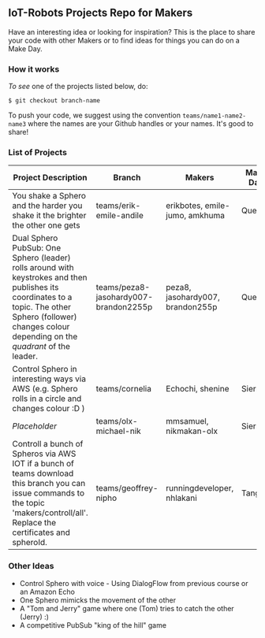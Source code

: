 ## IoT-Robots Projects Repo for Makers

Have an interesting idea or looking for inspiration? This is the place to share your code with other Makers or to find ideas for things you can do on a Make Day.


### How it works

<i>To see</i> one of the projects listed below, do:

`$ git checkout branch-name`

To push your code, we suggest using the convention `teams/name1-name2-name3` where the names are your Github handles or your names. It's good to share!

### List of Projects

| Project Description | Branch | Makers | Make Day |
| -------------| -------------- | ----------------- | ------ |
| You shake a Sphero and the harder you shake it the brighter the other one gets | teams/erik-emile-andile | erikbotes, emile-jumo, amkhuma | Quebec |
| Dual Sphero PubSub: One Sphero (leader) rolls around with keystrokes and then publishes its coordinates to a topic. The other Sphero (follower) changes colour depending on the <i>quadrant</i> of the leader. | teams/peza8-jasohardy007-brandon2255p | peza8, jasohardy007, brandon255p| Quebec |
| Control Sphero in interesting ways via AWS (e.g. Sphero rolls in a circle and changes colour :D ) | teams/cornelia | Echochi, shenine| Sierra |
| <i>Placeholder</i> | teams/olx-michael-nik | mmsamuel, nikmakan-olx | Sierra |
| Controll a bunch of Spheros via AWS IOT if a bunch of teams download this branch you can issue commands to the topic 'makers/controll/all'. Replace the certificates and spheroId. | teams/geoffrey-nipho | runningdeveloper, nhlakani | Tango |



### Other Ideas

* Control Sphero with voice - Using DialogFlow from previous course or an Amazon Echo
* One Sphero mimicks the movement of the other
* A "Tom and Jerry" game where one (Tom) tries to catch the other (Jerry) :)
* A competitive PubSub "king of the hill" game

